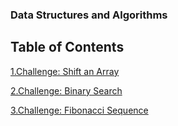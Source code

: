 ### Data Structures and Algorithms

## Table of Contents

[1.Challenge: Shift an Array](https://github.com/ntibbals/data-structures-and-algorithms/tree/master/Challenges/Array_Shift) 

[2.Challenge: Binary Search](https://github.com/ntibbals/data-structures-and-algorithms/tree/master/Challenges/Array_Binary_Search) 

[3.Challenge: Fibonacci Sequence](https://github.com/ntibbals/data-structures-and-algorithms/tree/master/Challenges/Fib_Sequence) 

